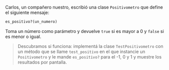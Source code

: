 Carlos, un compañero nuestro, escribió una clase `Positivometro` que define el siguiente mensaje:

```ruby
es_positivo?(un_numero)
```

Toma un número como parámetro y devuelve `true` si es mayor a 0 y `false` si es menor o igual.

> Descubramos si funciona: implementá la clase `TestPositivometro` con un método que se llame `test_positivo` en el que instancie un `Positivometro` y le mande `es_positivo?` para el -1, 0 y 1 y muestre los resultados por pantalla.
